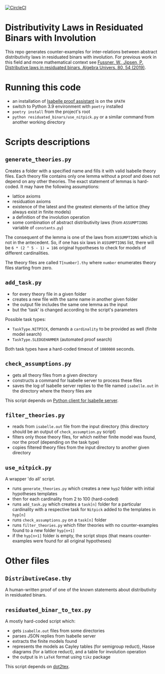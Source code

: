 [![CircleCI](https://circleci.com/gh/inpefess/residuated-binars.svg?style=svg)](https://circleci.com/gh/inpefess/residuated-binars)

# Distributivity Laws in Residuated Binars with Involution

This repo generates counter-examples for inter-relations between abstract distributivity laws in residuated binars with involution. For previous work in this field and more mathematical context see [Fussner, W., Jipsen, P. Distributive laws in residuated binars. Algebra Univers. 80, 54 (2019)](https://doi.org/10.1007/s00012-019-0625-1).

# Running this code

* an installation of [Isabelle proof assistant](https://isabelle.in.tum.de) is on the `$PATH`
* switch to Python 3.9 environment with `poetry` installed
* `poetry install` from the project's root
* `python residuated_binars/use_nitpick.py` or a similar command from another working directory

# Scripts descriptions

## `generate_theories.py`

Creates a folder with a specified name and fills it with valid Isabelle theory files. Each theory file contains only one lemma without a proof and does not depend on any other theories. The exact statement of lemmas is hard-coded. It may have the following assumptions:

* lattice axioms
* residuation axioms
* existence of the latest and the greatest elements of the lattice (they always exist in finite models)
* a definition of the involution operation
* some combination of abstract distributivity laws (from `ASSUMPTIONS` variable of `constants.py`)

The consequent of the lemma is one of the laws from `ASSUMPTIONS` which is not in the antecedent. So, if one has six laws in `ASSUMPTIONS` list, there will be `6 * (2 ^ 5 - 1) = 186` original hypotheses to check for models of different cardinalities.

The theory files are called `T[number].thy` where `number` enumerates theory files starting from zero.

## `add_task.py`

* for every theory file in a given folder
* creates a new file with the same name in another given folder
* the output file includes the same one lemma as the input
* but the 'task' is changed according to the script's parameters

Possible task types:
* `TaskType.NITPICK`, demands a `cardinality` to be provided as well (finite model search)
* `TaskType.SLEDGEHAMMER` (automated proof search)

Both task types have a hard-coded timeout of `1000000` seconds.

## `check_assumptions.py`

* gets all theory files from a given directory
* constructs a command for Isabelle server to process these files
* saves the log of Isabelle server replies to the file named `isabelle.out` in the directory where the theory files are

This script depends on [Python client for Isabelle server](https://pypi.org/project/isabelle-client).

## `filter_theories.py`

* reads from `isabelle.out` file from the input directory (this directory should be an output of `check_assumption.py` script)
* filters only those theory files, for which neither finite model was found, nor the proof (depending on the task type)
* copies filtered theory files from the input directory to another given directory

## `use_nitpick.py`

A wrapper 'do all' script.

* runs `generate_theories.py` which creates a new `hyp2` folder with initial hypotheses templates
* then for each cardinality from 2 to 100 (hard-coded)
* runs `add_task.py` which creates a `task[n]` folder for a particular cardinality with a respective task for `Nitpick` added to the templates in `hyp[n]`
* runs `check_assumptions.py` on a `task[n]` folder
* runs `filter_theories.py` which filter theories with no counter-examples found to a new folder `hyp[n+1]`
* if the `hyp[n+1]` folder is empty, the script stops (that means counter-examples were found for all original hypotheses)

# Other files

## `DistributiveCase.thy`

A human-written proof of one of the known statements about distributivity in residuated binars.

## `residuated_binar_to_tex.py`

A mostly hard-coded script which:

* gets `isabelle.out` files from some directories
* parses JSON replies from Isabelle server
* extracts the finite models found
* represents the models as Cayley tables (for semigroup reduct), Hasse diagrams (for a lattice reduct), and a table for involution operation
* the output is in `LaTeX` format using `tikz` package

This script depends on [dot2tex](https://pypi.org/project/dot2tex).

